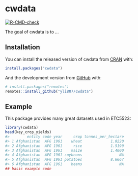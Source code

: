 
<!-- README.md is generated from README.Rmd. Please edit that file -->

# cwdata

<!-- badges: start -->

[![R-CMD-check](https://github.com/yli807/cwdata/workflows/R-CMD-check/badge.svg)](https://github.com/yli807/cwdata/actions)
<!-- badges: end -->

The goal of cwdata is to …

## Installation

You can install the released version of cwdata from
[CRAN](https://CRAN.R-project.org) with:

``` r
install.packages("cwdata")
```

And the development version from [GitHub](https://github.com/) with:

``` r
# install.packages("remotes")
remotes::install_github("yli807/cwdata")
```

## Example

This package provides many great datasets used in ETC5523:

``` r
library(cwdata)
head(key_crop_yields)
#>        entity code year     crop tonnes_per_hectare
#> 1 Afghanistan  AFG 1961    wheat             1.0220
#> 2 Afghanistan  AFG 1961     rice             1.5190
#> 3 Afghanistan  AFG 1961    maize             1.4000
#> 4 Afghanistan  AFG 1961 soybeans                 NA
#> 5 Afghanistan  AFG 1961 potatoes             8.6667
#> 6 Afghanistan  AFG 1961    beans                 NA
## basic example code
```
